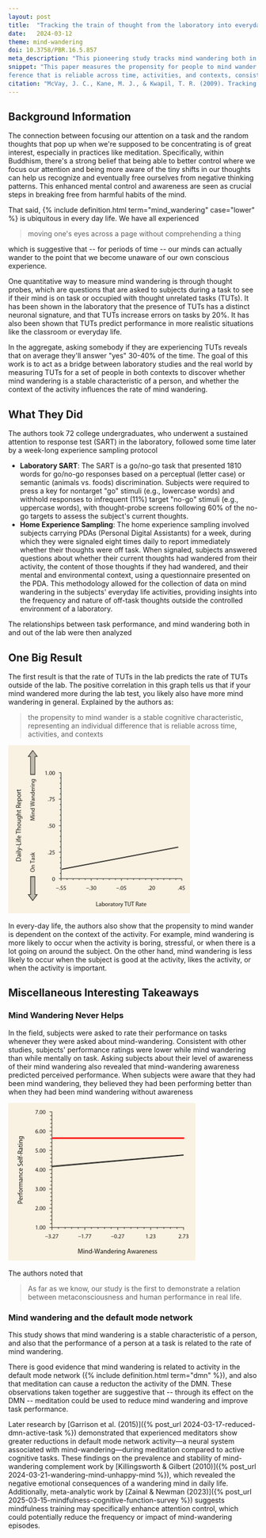 ```yaml
---
layout: post
title:  "Tracking the train of thought from the laboratory into everyday life: An experience-sampling study of mind wandering across controlled and ecological contexts"
date:   2024-03-12
theme: mind-wandering
doi: 10.3758/PBR.16.5.857
meta_description: "This pioneering study tracks mind wandering both in lab settings and daily life using experience sampling. Results show mind wandering is a stable individual trait that consistently impairs performance across all contexts."
snippet: "This paper measures the propensity for people to mind wander in both laboratory settings and every day life.  The authors find that  the propensity to mind wander is a stable cognitive characteristic, representing an individual dif-
ference that is reliable across time, activities, and contexts, consistent with the idea that mind wandering represents a failure of executive control."
citation: "McVay, J. C., Kane, M. J., & Kwapil, T. R. (2009). Tracking the train of thought from the laboratory into everyday life: An experience-sampling study of mind wandering across controlled and ecological contexts. In *Psychonomic Bulletin &amp; Review* (Vol. 16, Issue 5, pp. 857–863). Springer Science and Business Media LLC. [10.3758/pbr.16.5.857](https://doi.org/10.3758/pbr.16.5.857)"
---
```


## Background Information

The connection between focusing our attention on a task and the random thoughts that pop up when we're supposed to be concentrating is of great interest, especially in practices like meditation. Specifically, within Buddhism, there's a strong belief that being able to better control where we focus our attention and being more aware of the tiny shifts in our thoughts can help us recognize and eventually free ourselves from negative thinking patterns. This enhanced mental control and awareness are seen as crucial steps in breaking free from harmful habits of the mind.

That said, {% include definition.html term="mind_wandering" case="lower" %} is ubiquitous in every day life.  We have all experienced

> moving one's eyes across a page without comprehending a thing

which is suggestive that -- for periods of time -- our minds can actually wander to the point that we become unaware of our own conscious experience.

One quantitative way to measure mind wandering is through thought probes, which are questions that are asked to subjects during a task to see if their mind is on task or occupied with thought unrelated tasks (TUTs). It has been shown in the laboratory that the presence of TUTs has a distinct neuronal signature, and that TUTs increase errors on tasks by 20%.  It has also been shown that TUTs predict performance in more realistic situations like the classroom or everyday life.

In the aggregate, asking somebody if they are experiencing TUTs reveals that on average they'll answer "yes" 30-40% of the time.  The goal of this work is to act as a bridge between laboratory studies and the real world by measuring TUTs for a set of people in both contexts to discover whether mind wandering is a stable characteristic of a person, and whether the context of the activity influences the rate of mind wandering.

## What They Did

The authors took 72 college undergraduates, who underwent a sustained attention to response test (SART) in the laboratory, followed some time later by a week-long experience sampling protocol

* **Laboratory SART**: The SART is a go/no-go task that presented 1810 words for go/no-go responses based on a perceptual (letter case) or semantic (animals vs. foods) discrimination. Subjects were required to press a key for nontarget "go" stimuli (e.g., lowercase words) and withhold responses to infrequent (11%) target "no-go" stimuli (e.g., uppercase words), with thought-probe screens following 60% of the no-go targets to assess the subject's current thoughts.
* **Home Experience Sampling**: The home experience sampling involved subjects carrying PDAs (Personal Digital Assistants) for a week, during which they were signaled eight times daily to report immediately whether their thoughts were off task. When signaled, subjects answered questions about whether their current thoughts had wandered from their activity, the content of those thoughts if they had wandered, and their mental and environmental context, using a questionnaire presented on the PDA. This methodology allowed for the collection of data on mind wandering in the subjects' everyday life activities, providing insights into the frequency and nature of off-task thoughts outside the controlled environment of a laboratory.

The relationships between task performance, and mind wandering both in and out of the lab were then analyzed

## One Big Result

The first result is that the rate of TUTs in the lab predicts the rate of TUTs outside of the lab.  The positive correlation in this graph tells us that if your mind wandered more during the lab test, you likely also have more mind wandering in general.  Explained by the authors as:

>  the propensity to mind wander is a stable cognitive characteristic, representing an individual difference that is reliable across time, activities, and contexts

![Graph showing the rate of TUTs in the lab test (x-axis) against the percentage of time the subject reported TUTs in the field (y-axis).  There exists a significant positive correlation between these two quantities, indicating that mind-wandering is a stable characteristic of a person, and that people who mind-wander more (less) in one context likely also mind-wnder more (less) in others.](/assets/article_images/mind-wandering-contexts/lab_vs_life.png)

In every-day life, the authors also show that the propensity to mind wander is dependent on the context of the activity.  For example, mind wandering is more likely to occur when the activity is boring, stressful, or when there is a lot going on around the subject.  On the other hand, mind wandering is less likely to occur when the subject is good at the activity, likes the activity, or when the activity is important.

## Miscellaneous Interesting Takeaways

### Mind Wandering Never Helps

In the field, subjects were asked to rate their performance on tasks whenever they were asked about mind-wandering.  Consistent with other studies,  subjects' performance ratings were lower while mind wandering than while mentally on task.  Asking subjects about their level of awareness of their mind wandering also revealed that mind-wandering awareness predicted perceived performance. When subjects were aware that they had been mind wandering, they believed they had been performing better than when they had been mind wandering without awareness

![The relationship between the self-assessed level of awareness of the mind-wandering against the self-assessed performance of the task at hand.  There is a positive correlation between these two characteristics, indicating that more meta-awareness leads to higher performance at tasks.  The red line shows the self-assessed performance of the subjects when their minds were on-task.  No matter how aware of mind wandering people were, the presence of mind-wandering led to worse perceived task outcomes.](/assets/article_images/mind-wandering-contexts/awareness.png)

The authors noted that

> As far as we know, our study is the first to demonstrate a relation between metaconsciousness and human performance in real life.

### Mind wandering and the default mode network

This study shows that mind wandering is a stable characteristic of a person, and also that the performance of a person at a task is related to the rate of mind wandering.

There is good evidence that mind wandering is related to activity in the default mode network ({% include definition.html term="dmn" %}), and also that meditation can cause a reducton the activity of the DMN. These observations taken together are suggestive that -- through its effect on the DMN -- meditation could be used to reduce mind wandering and improve task performance.

Later research by [Garrison et al. (2015)]({% post_url 2024-03-17-reduced-dmn-active-task %}) demonstrated that experienced meditators show greater reductions in default mode network activity—a neural system associated with mind-wandering—during meditation compared to active cognitive tasks. These findings on the prevalence and stability of mind-wandering complement work by [Killingsworth & Gilbert (2010)]({% post_url 2024-03-21-wandering-mind-unhappy-mind %}), which revealed the negative emotional consequences of a wandering mind in daily life. Additionally, meta-analytic work by [Zainal & Newman (2023)]({% post_url 2025-03-15-mindfulness-cognitive-function-survey %}) suggests mindfulness training may specifically enhance attention control, which could potentially reduce the frequency or impact of mind-wandering episodes.